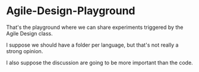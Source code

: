 Agile-Design-Playground
=======================

That's the playground where we can share experiments triggered by the Agile Design class.

I suppose we should have a folder per language, but that's not really a strong opinion.

I also suppose the discussion are going to be more important than the code.

